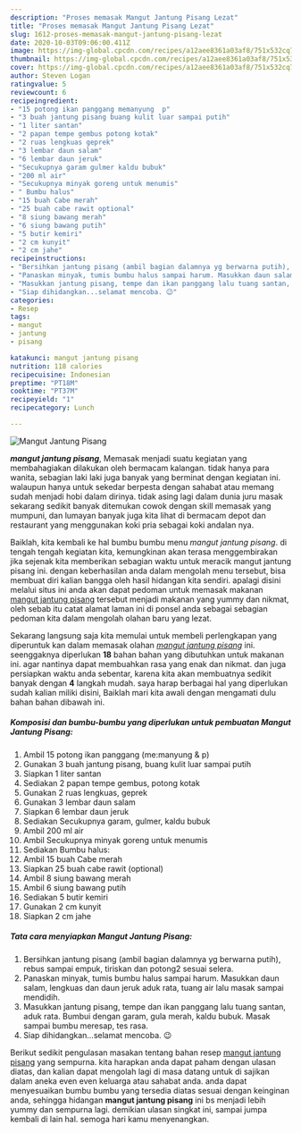 ```yaml
---
description: "Proses memasak Mangut Jantung Pisang Lezat"
title: "Proses memasak Mangut Jantung Pisang Lezat"
slug: 1612-proses-memasak-mangut-jantung-pisang-lezat
date: 2020-10-03T09:06:00.411Z
image: https://img-global.cpcdn.com/recipes/a12aee8361a03af8/751x532cq70/mangut-jantung-pisang-foto-resep-utama.jpg
thumbnail: https://img-global.cpcdn.com/recipes/a12aee8361a03af8/751x532cq70/mangut-jantung-pisang-foto-resep-utama.jpg
cover: https://img-global.cpcdn.com/recipes/a12aee8361a03af8/751x532cq70/mangut-jantung-pisang-foto-resep-utama.jpg
author: Steven Logan
ratingvalue: 5
reviewcount: 6
recipeingredient:
- "15 potong ikan panggang memanyung  p"
- "3 buah jantung pisang buang kulit luar sampai putih"
- "1 liter santan"
- "2 papan tempe gembus potong kotak"
- "2 ruas lengkuas geprek"
- "3 lembar daun salam"
- "6 lembar daun jeruk"
- "Secukupnya garam gulmer kaldu bubuk"
- "200 ml air"
- "Secukupnya minyak goreng untuk menumis"
- " Bumbu halus"
- "15 buah Cabe merah"
- "25 buah cabe rawit optional"
- "8 siung bawang merah"
- "6 siung bawang putih"
- "5 butir kemiri"
- "2 cm kunyit"
- "2 cm jahe"
recipeinstructions:
- "Bersihkan jantung pisang (ambil bagian dalamnya yg berwarna putih), rebus sampai empuk, tiriskan dan potong2 sesuai selera."
- "Panaskan minyak, tumis bumbu halus sampai harum. Masukkan daun salam, lengkuas dan daun jeruk aduk rata, tuang air lalu masak sampai mendidih."
- "Masukkan jantung pisang, tempe dan ikan panggang lalu tuang santan, aduk rata. Bumbui dengan garam, gula merah, kaldu bubuk. Masak sampai bumbu meresap, tes rasa."
- "Siap dihidangkan...selamat mencoba. 😉"
categories:
- Resep
tags:
- mangut
- jantung
- pisang

katakunci: mangut jantung pisang 
nutrition: 118 calories
recipecuisine: Indonesian
preptime: "PT18M"
cooktime: "PT37M"
recipeyield: "1"
recipecategory: Lunch

---
```



![Mangut Jantung Pisang](https://img-global.cpcdn.com/recipes/a12aee8361a03af8/751x532cq70/mangut-jantung-pisang-foto-resep-utama.jpg)

<b><i>mangut jantung pisang</i></b>, Memasak menjadi suatu kegiatan yang membahagiakan dilakukan oleh bermacam kalangan. tidak hanya para wanita, sebagian laki laki juga banyak yang berminat dengan kegiatan ini. walaupun hanya untuk sekedar berpesta dengan sahabat atau memang sudah menjadi hobi dalam dirinya. tidak asing lagi dalam dunia juru masak sekarang sedikit banyak ditemukan cowok dengan skill memasak yang mumpuni, dan lumayan banyak juga kita lihat di bermacam depot dan restaurant yang menggunakan koki pria sebagai koki andalan nya.

Baiklah, kita kembali ke hal bumbu bumbu menu <i>mangut jantung pisang</i>. di tengah tengah kegiatan kita, kemungkinan akan terasa menggembirakan jika sejenak kita memberikan sebagian waktu untuk meracik mangut jantung pisang ini. dengan keberhasilan anda dalam mengolah menu tersebut, bisa membuat diri kalian bangga oleh hasil hidangan kita sendiri. apalagi disini melalui situs ini anda akan dapat pedoman untuk memasak makanan <u>mangut jantung pisang</u> tersebut menjadi makanan yang yummy dan nikmat, oleh sebab itu catat alamat laman ini di ponsel anda sebagai sebagian pedoman kita dalam mengolah olahan baru yang lezat.




Sekarang langsung saja kita memulai untuk membeli perlengkapan yang diperuntuk kan dalam memasak olahan <u><i>mangut jantung pisang</i></u> ini. seenggaknya diperlukan <b>18</b> bahan bahan yang dibutuhkan untuk makanan ini. agar nantinya dapat membuahkan rasa yang enak dan nikmat. dan juga persiapkan waktu anda sebentar, karena kita akan membuatnya sedikit banyak dengan <b>4</b> langkah mudah. saya harap berbagai hal yang diperlukan sudah kalian miliki disini, Baiklah mari kita awali dengan mengamati dulu bahan bahan dibawah ini.

<!--inarticleads1-->

##### Komposisi dan bumbu-bumbu yang diperlukan untuk pembuatan Mangut Jantung Pisang:

1. Ambil 15 potong ikan panggang (me:manyung &amp; p)
1. Gunakan 3 buah jantung pisang, buang kulit luar sampai putih
1. Siapkan 1 liter santan
1. Sediakan 2 papan tempe gembus, potong kotak
1. Gunakan 2 ruas lengkuas, geprek
1. Gunakan 3 lembar daun salam
1. Siapkan 6 lembar daun jeruk
1. Sediakan Secukupnya garam, gulmer, kaldu bubuk
1. Ambil 200 ml air
1. Ambil Secukupnya minyak goreng untuk menumis
1. Sediakan  Bumbu halus:
1. Ambil 15 buah Cabe merah
1. Siapkan 25 buah cabe rawit (optional)
1. Ambil 8 siung bawang merah
1. Ambil 6 siung bawang putih
1. Sediakan 5 butir kemiri
1. Gunakan 2 cm kunyit
1. Siapkan 2 cm jahe




<!--inarticleads2-->

##### Tata cara menyiapkan Mangut Jantung Pisang:

1. Bersihkan jantung pisang (ambil bagian dalamnya yg berwarna putih), rebus sampai empuk, tiriskan dan potong2 sesuai selera.
1. Panaskan minyak, tumis bumbu halus sampai harum. Masukkan daun salam, lengkuas dan daun jeruk aduk rata, tuang air lalu masak sampai mendidih.
1. Masukkan jantung pisang, tempe dan ikan panggang lalu tuang santan, aduk rata. Bumbui dengan garam, gula merah, kaldu bubuk. Masak sampai bumbu meresap, tes rasa.
1. Siap dihidangkan...selamat mencoba. 😉




Berikut sedikit pengulasan masakan tentang bahan resep <u>mangut jantung pisang</u> yang sempurna. kita harapkan anda dapat paham dengan ulasan diatas, dan kalian dapat mengolah lagi di masa datang untuk di sajikan dalam aneka even even keluarga atau sahabat anda. anda dapat menyesuaikan bumbu bumbu yang tersedia diatas sesuai dengan keinginan anda, sehingga hidangan <b>mangut jantung pisang</b> ini bs menjadi lebih yummy dan sempurna lagi. demikian ulasan singkat ini, sampai jumpa kembali di lain hal. semoga hari kamu menyenangkan.
